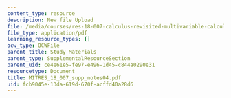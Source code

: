 ```yaml
---
content_type: resource
description: New file Upload
file: /media/courses/res-18-007-calculus-revisited-multivariable-calculus-fall-2011/fcb9045e13da619d670facffd40a28d6_MITRES_18_007_supp_notes04.pdf
file_type: application/pdf
learning_resource_types: []
ocw_type: OCWFile
parent_title: Study Materials
parent_type: SupplementalResourceSection
parent_uid: ce4e61e5-fe97-e496-1d45-c844a0290e31
resourcetype: Document
title: MITRES_18_007_supp_notes04.pdf
uid: fcb9045e-13da-619d-670f-acffd40a28d6
---
```

